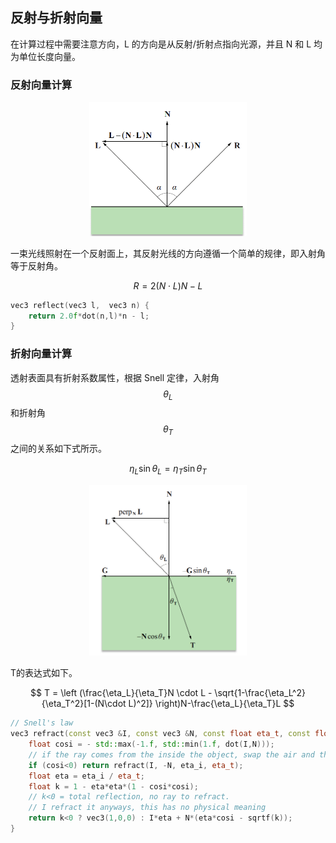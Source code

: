## 反射与折射向量

在计算过程中需要注意方向，L 的方向是从反射/折射点指向光源，并且 N 和 L 均为单位长度向量。

### 反射向量计算

<p align="center">
  <img width="50%" height="50%" src="./assets/reflection.PNG">
</p>

一束光线照射在一个反射面上，其反射光线的方向遵循一个简单的规律，即入射角等于反射角。

$$
R=2(N \cdot L)N - L
$$

```cpp
vec3 reflect(vec3 l,  vec3 n) {
    return 2.0f*dot(n,l)*n - l;
}
```

### 折射向量计算

透射表面具有折射系数属性，根据 Snell 定律，入射角$$\theta_L$$和折射角$$\theta_T$$之间的关系如下式所示。

$$
\eta_L\sin \theta_L = \eta_T\sin \theta_T 
$$

<p align="center">
  <img width="50%" height="50%" src="./assets/refraction.PNG">
</p>

T的表达式如下。

$$
T = \left (\frac{\eta_L}{\eta_T}N \cdot L - \sqrt{1-\frac{\eta_L^2}{\eta_T^2}[1-(N\cdot L)^2]} \right)N-\frac{\eta_L}{\eta_T}L
$$

```cpp
// Snell's law
vec3 refract(const vec3 &I, const vec3 &N, const float eta_t, const float eta_i=1.f) { 
    float cosi = - std::max(-1.f, std::min(1.f, dot(I,N)));
    // if the ray comes from the inside the object, swap the air and the media
    if (cosi<0) return refract(I, -N, eta_i, eta_t); 
    float eta = eta_i / eta_t;
    float k = 1 - eta*eta*(1 - cosi*cosi);
    // k<0 = total reflection, no ray to refract.
    // I refract it anyways, this has no physical meaning
    return k<0 ? vec3(1,0,0) : I*eta + N*(eta*cosi - sqrtf(k)); 
}
```